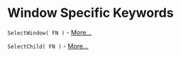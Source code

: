 # Window Specific Keywords

`SelectWindow( FN )` - [More...](https://github.com/Hrabovszki1023/OKW/wiki/SelectWindow%28-FN-%29)

`SelectChild( FN )` - [More...](https://github.com/Hrabovszki1023/OKW/wiki/SelectChild%28-FN-%29)

